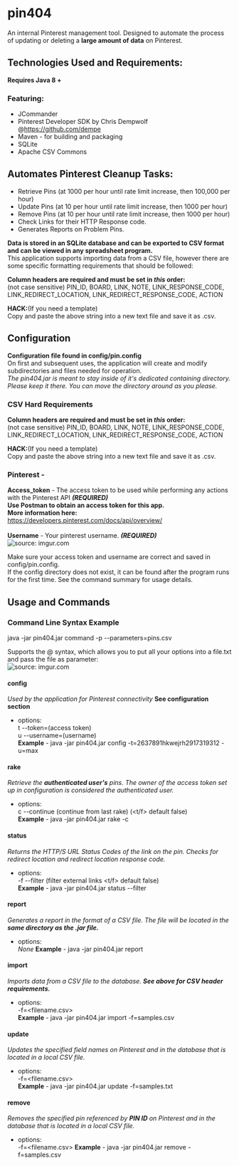 # pin404
An internal Pinterest management tool. Designed to automate the process of updating or deleting a **large amount of data** on Pinterest.

## Technologies Used and Requirements:
**Requires Java 8 +** <br>

### Featuring:
- JCommander
- Pinterest Developer SDK by Chris Dempwolf @https://github.com/dempe
- Maven - for building and packaging
- SQLite
- Apache CSV Commons

## Automates Pinterest Cleanup Tasks:
- Retrieve Pins (at 1000 per hour until rate limit increase, then 100,000 per hour)
- Update Pins (at 10 per hour until rate limit increase, then 1000 per hour)
- Remove Pins (at 10 per hour until rate limit increase, then 1000 per hour)
- Check Links for their HTTP Response code.
- Generates Reports on Problem Pins.

**Data is stored in an SQLite database and can be exported to CSV format and can be viewed in any spreadsheet program.**<br>
 This application supports importing data from a CSV file, however there are some specific formatting requirements that should be followed: <br>
 
 **Column headers are required and must be set in _this_ order:**<br> (not case sensitive)
 PIN_ID, BOARD, LINK, NOTE, LINK_RESPONSE_CODE, LINK_REDIRECT_LOCATION, LINK_REDIRECT_RESPONSE_CODE, ACTION <br>
 
 **HACK:**(If you need a template)<br>
 Copy and paste the above string into a new text file and save it as .csv.

## Configuration

**Configuration file found in  config/pin.config** <br>
On first and subsequent uses, the application will create and modify subdirectories and files needed for operation. <br>
_The pin404.jar is meant to stay inside of it's dedicated containing directory. Please keep it there. You can move the directory around as you please._<br>

### CSV Hard Requirements
 **Column headers are required and must be set in _this_ order:**<br> (not case sensitive)
 PIN_ID, BOARD, LINK, NOTE, LINK_RESPONSE_CODE, LINK_REDIRECT_LOCATION, LINK_REDIRECT_RESPONSE_CODE, ACTION <br>
 
 **HACK:**(If you need a template)<br>
 Copy and paste the above string into a new text file and save it as .csv.

### Pinterest - <br>
**Access_token** - The access token to be used while performing any actions with the Pinterest API _**(REQUIRED)**_ <br>
**Use Postman to obtain an access token for this app. <br>
More information here:** https://developers.pinterest.com/docs/api/overview/ <br><br>
**Username** - Your pinterest username. _**(REQUIRED)**_<br>
<img src="https://i.imgur.com/k7mvH1n.png" title="source: imgur.com" />

Make sure your access token and username are correct and saved in config/pin.config. <br>
If the config directory does not exist, it can be found after the program runs for the first time.
See the command summary for usage details.

## Usage and Commands

### Command Line Syntax Example
java -jar pin404.jar command -p --parameters=pins.csv

Supports the @ syntax, which allows you to put all your options into a file.txt and pass the file as parameter:<br>
<img src="https://i.imgur.com/N3A2neK.png?1" title="source: imgur.com" />

#### config 
_Used by the application for Pinterest connectivity_ **See configuration section**
 - options: <br>
    t --token=(access token) <br> 
    u --username=(username) <br>
    **Example** - java -jar pin404.jar config -t=2637891hkwejrh2917319312 -u=max
 
#### rake
_Retrieve the **authenticated user's** pins. The owner of the access token set up in configuration is considered the authenticated user._ <br>
 - options: <br>
    c --continue (continue from last rake) (<t/f> default false) <br>
    **Example** - java -jar pin404.jar rake -c <br>
 
#### status
_Returns the HTTP/S URL Status Codes of the link on the pin. Checks for redirect location and redirect location response code._<br>
- options: <br>
   -f --filter (filter external links <t/f> default false)<br>
   **Example** - java -jar pin404.jar status --filter <br>
   
#### report 
_Generates a report in the format of a CSV file. The file will be located in the **same directory as the .jar file.**_<br>
- options: <br>
  _None_
**Example** - java -jar pin404.jar report

#### import 
_Imports data from a CSV file to the database. **See above for CSV header requirements.**_<br>
- options: <br>
   -f=<filename.csv> <br>
   **Example** - java -jar pin404.jar import -f=samples.csv
 
#### update
_Updates the specified field names on Pinterest and in the database that is located in a local CSV file._<br>
- options: <br>
   -f=<filename.csv> <br>
   **Example** - java -jar pin404.jar update -f=samples.txt<br>
 
#### remove
_Removes the specified pin referenced by **PIN ID** on Pinterest and in the database that is located in a local CSV file._<br>
- options: <br>
   -f=<filename.csv>
   **Example** - java -jar pin404.jar remove -f=samples.csv<br>
